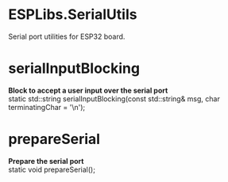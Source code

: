 # ESPLibs.SerialUtils
Serial port utilities for ESP32 board.

# serialInputBlocking
<b>Block to accept a user input over the serial port</b> <br/>
static std::string serialInputBlocking(const std::string& msg, char terminatingChar = '\n');

# prepareSerial
<b>Prepare the serial port </b> <br/>
static void prepareSerial();
